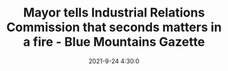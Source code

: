 ---
"title": "Mayor tells Industrial Relations Commission that seconds matters in a fire - Blue Mountains Gazette"
"date": "2021-9-24 4:30:0"
"feed_name": "GOOGLENEWSINDUSTRIAL"
"feed_website": "https://news.google.com/search?q=industrial%2Bincident&hl=en-US&gl=US&ceid=US:en"
"feed_rss": "https://news.google.com/rss/search?q=industrial%2Bincident&hl=en-US&gl=US&ceid=US:en"
"link": "https://www.bluemountainsgazette.com.au/story/7439800/mayor-tells-industrial-relations-commission-that-seconds-matters-in-a-fire/"
"file": "_posts/2021-1-1-067447fb53b50d35f7645e8909d2c3a1e7c7a6bd.md"
"accident": "0"
"drilling": "0"
"dead": "0"
"injured": "0"
"where": "unknown site"
"place": "unknown place"
---